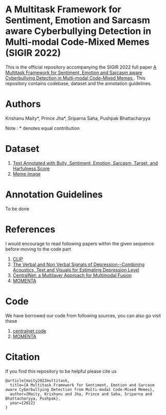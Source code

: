 # A Multitask Framework for Sentiment, Emotion and Sarcasm aware Cyberbullying Detection in Multi-modal Code-Mixed Memes (SIGIR 2022)

This is the official repository accompanying the SIGIR 2022 full paper [A Multitask Framework for Sentiment, Emotion and Sarcasm aware Cyberbullying Detection in Multi-modal Code-Mixed Memes ](https://www.cse.iitb.ac.in/~pb/papers/sigir22-sa-multitask.pdf). This repository contains codebase, dataset and the annotation guidelines.

# Authors
Krishanu Maity*, Prince Jha*, Sriparna Saha, Pushpak Bhattacharyya

Note : * denotes equal contribution

# Dataset
1. [Text Annotated with Bully, Sentiment, Emotion, Sarcasm, Target, and Harfulness Score](https://docs.google.com/spreadsheets/d/11JSgF-ZoHOQXiT8aj4RnFNz97UiAM5Ql_0MEq_RNjik/edit?usp=sharing)
2. [Meme Image](https://drive.google.com/drive/folders/1_01joFDElDHGc47iU4QShoG1EDhvf6zM?usp=sharing)

# Annotation Guidelines
To be done

# References
I would encourage to read following papers within the given sequence before moving to the code part
1. [CLIP](https://arxiv.org/pdf/2103.00020.pdf)
2. [The Verbal and Non Verbal Signals of Depression--Combining Acoustics, Text and Visuals for Estimating Depression Level](https://arxiv.org/pdf/1904.07656.pdf)
3. [CentralNet: a Multilayer Approach for Multimodal Fusion](https://arxiv.org/pdf/1808.07275.pdf)
4. [MOMENTA](https://aclanthology.org/2021.findings-emnlp.379.pdf)

# Code 
We have borrowed our code from following sources, you can also go visit these
1. [centralnet code](https://github.com/jperezrua/mfas)
2. [MOMENTA](https://github.com/lcs2-iiitd/momenta)


# Citation
If you find this repository to be helpful please cite us

```
@article{maity2022multitask,
  title={A Multitask Framework for Sentiment, Emotion and Sarcasm aware Cyberbullying Detection from Multi-modal Code-Mixed Memes},
  author={Maity, Krishanu and Jha, Prince and Saha, Sriparna and Bhattacharyya, Pushpak},
  year={2022}
}
```

